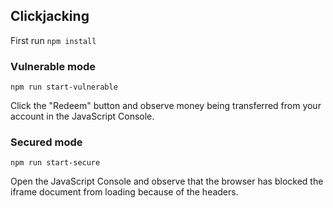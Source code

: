 ## Clickjacking

First run `npm install`

### Vulnerable mode

`npm run start-vulnerable`

Click the "Redeem" button and observe money being transferred from your account in the JavaScript Console.

### Secured mode

`npm run start-secure`

Open the JavaScript Console and observe that the browser has blocked the iframe document from loading because of the headers.


